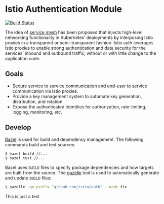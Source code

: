 # Istio Authentication Module

[![Build Status](https://travis-ci.org/istio/auth.svg?branch=master)](https://travis-ci.org/istio/auth)

The idea of [service
mesh](https://docs.google.com/document/d/1RRPrDK0mEwhPb13DSyF6pODugrRTFLAXia9CZLPoQno/edit)
has been proposed that injects high-level networking functionality in
Kubernetes’ deployments by interposing Istio proxies in a transparent or
semi-transparent fashion. Istio auth leverages Istio proxies to enable strong
authentication and data security for the services’ inbound and outbound
traffic, without or with little change to the application code.

## Goals
- Secure service to service communication and end-user to service communication
  via Istio proxies.
- Provide a key management system to automate key generation, distribution, and
  rotation.
- Expose the authenticated identities for authorization, rate limiting,
  logging, monitoring, etc.

## Develop

[Bazel](https://bazel.build/) is used for build and dependency management. The
following commands build and test sources:

```bash
$ bazel build //...
$ bazel test //...
```

Bazel uses `BUILD` files to specify package dependencies and how targets are
built from the source. The
[gazelle](https://github.com/bazelbuild/rules_go/tree/master/go/tools/gazelle)
tool is used to automatically generate and update `BUILD` files:

```bash
$ gazelle -go_prefix "github.com/istio/auth" --mode fix
```

This is just a test
